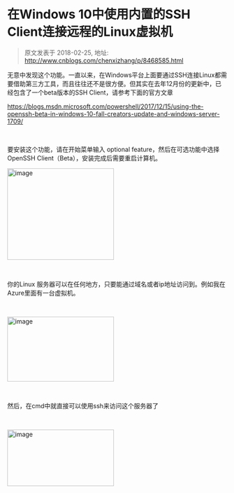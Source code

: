 # 在Windows 10中使用内置的SSH Client连接远程的Linux虚拟机 
> 原文发表于 2018-02-25, 地址: http://www.cnblogs.com/chenxizhang/p/8468585.html 


<p>无意中发现这个功能。一直以来，在Windows平台上面要通过SSH连接Linux都需要借助第三方工具，而且往往还不是很方便。但其实在去年12月份的更新中，已经包含了一个beta版本的SSH Client，请参考下面的官方文章</p><p><a title="https://blogs.msdn.microsoft.com/powershell/2017/12/15/using-the-openssh-beta-in-windows-10-fall-creators-update-and-windows-server-1709/" href="https://blogs.msdn.microsoft.com/powershell/2017/12/15/using-the-openssh-beta-in-windows-10-fall-creators-update-and-windows-server-1709/">https://blogs.msdn.microsoft.com/powershell/2017/12/15/using-the-openssh-beta-in-windows-10-fall-creators-update-and-windows-server-1709/</a></p><p><br></p><p>要安装这个功能，请在开始菜单输入 optional feature，然后在可选功能中选择OpenSSH Client（Beta），安装完成后需要重启计算机。</p><p><a href="http://images2017.cnblogs.com/blog/9072/201802/9072-20180225090642595-1992822028.png"><img width="244" height="209" title="image" alt="image" src="http://images2017.cnblogs.com/blog/9072/201802/9072-20180225090645751-1396848229.png" border="0"></a></p><p><br></p><p>你的Linux 服务器可以在任何地方，只要能通过域名或者ip地址访问到。例如我在Azure里面有一台虚拟机。</p><p><br></p><p><a href="http://images2017.cnblogs.com/blog/9072/201802/9072-20180225090645970-1555139031.png"><img width="244" height="148" title="image" alt="image" src="http://images2017.cnblogs.com/blog/9072/201802/9072-20180225090646158-739272132.png" border="0"></a></p><p><br></p><p>然后，在cmd中就直接可以使用ssh来访问这个服务器了</p><p><br></p><p><a href="http://images2017.cnblogs.com/blog/9072/201802/9072-20180225090646330-480470502.png"><img width="244" height="129" title="image" alt="image" src="http://images2017.cnblogs.com/blog/9072/201802/9072-20180225090646470-519941199.png" border="0"></a></p>
